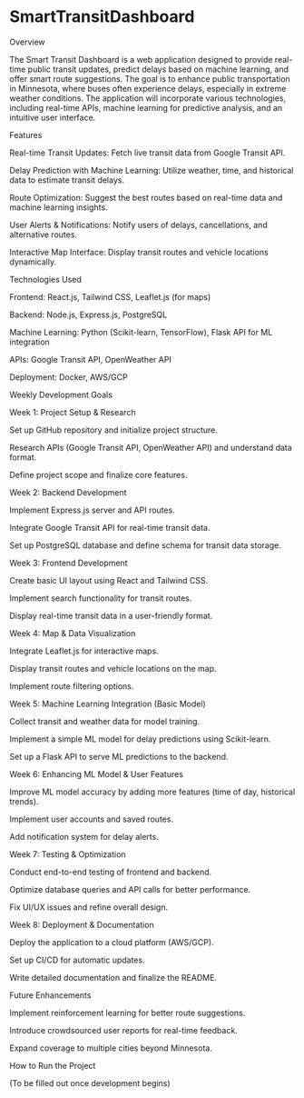# SmartTransitDashboard

Overview

The Smart Transit Dashboard is a web application designed to provide real-time public transit updates, predict delays based on machine learning, and offer smart route suggestions. The goal is to enhance public transportation in Minnesota, where buses often experience delays, especially in extreme weather conditions. The application will incorporate various technologies, including real-time APIs, machine learning for predictive analysis, and an intuitive user interface.

Features

Real-time Transit Updates: Fetch live transit data from Google Transit API.

Delay Prediction with Machine Learning: Utilize weather, time, and historical data to estimate transit delays.

Route Optimization: Suggest the best routes based on real-time data and machine learning insights.

User Alerts & Notifications: Notify users of delays, cancellations, and alternative routes.

Interactive Map Interface: Display transit routes and vehicle locations dynamically.

Technologies Used

Frontend: React.js, Tailwind CSS, Leaflet.js (for maps)

Backend: Node.js, Express.js, PostgreSQL

Machine Learning: Python (Scikit-learn, TensorFlow), Flask API for ML integration

APIs: Google Transit API, OpenWeather API

Deployment: Docker, AWS/GCP

Weekly Development Goals

Week 1: Project Setup & Research

Set up GitHub repository and initialize project structure.

Research APIs (Google Transit API, OpenWeather API) and understand data format.

Define project scope and finalize core features.

Week 2: Backend Development

Implement Express.js server and API routes.

Integrate Google Transit API for real-time transit data.

Set up PostgreSQL database and define schema for transit data storage.

Week 3: Frontend Development

Create basic UI layout using React and Tailwind CSS.

Implement search functionality for transit routes.

Display real-time transit data in a user-friendly format.

Week 4: Map & Data Visualization

Integrate Leaflet.js for interactive maps.

Display transit routes and vehicle locations on the map.

Implement route filtering options.

Week 5: Machine Learning Integration (Basic Model)

Collect transit and weather data for model training.

Implement a simple ML model for delay predictions using Scikit-learn.

Set up a Flask API to serve ML predictions to the backend.

Week 6: Enhancing ML Model & User Features

Improve ML model accuracy by adding more features (time of day, historical trends).

Implement user accounts and saved routes.

Add notification system for delay alerts.

Week 7: Testing & Optimization

Conduct end-to-end testing of frontend and backend.

Optimize database queries and API calls for better performance.

Fix UI/UX issues and refine overall design.

Week 8: Deployment & Documentation

Deploy the application to a cloud platform (AWS/GCP).

Set up CI/CD for automatic updates.

Write detailed documentation and finalize the README.

Future Enhancements

Implement reinforcement learning for better route suggestions.

Introduce crowdsourced user reports for real-time feedback.

Expand coverage to multiple cities beyond Minnesota.

How to Run the Project

(To be filled out once development begins)

